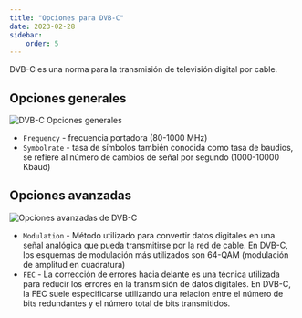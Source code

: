 ```yaml
---
title: "Opciones para DVB-C"
date: 2023-02-28
sidebar:
    order: 5
---
```


DVB-C es una norma para la transmisión de televisión digital por cable.

## Opciones generales[](/es/astra/receiving/c#general-options)

![DVB-C Opciones generales](https://cdn.cesbo.com/help/astra/receiving/dvb/c/general.png)

- `Frequency` - frecuencia portadora (80-1000 MHz)
- `Symbolrate` - tasa de símbolos también conocida como tasa de baudios, se refiere al número de cambios de señal por segundo (1000-10000 Kbaud)

## Opciones avanzadas[](/es/astra/receiving/c#advanced-options)

![Opciones avanzadas de DVB-C](https://cdn.cesbo.com/help/astra/receiving/dvb/c/advanced.png)

- `Modulation` - Método utilizado para convertir datos digitales en una señal analógica que pueda transmitirse por la red de cable. En DVB-C, los esquemas de modulación más utilizados son 64-QAM (modulación de amplitud en cuadratura)
- `FEC` - La corrección de errores hacia delante es una técnica utilizada para reducir los errores en la transmisión de datos digitales. En DVB-C, la FEC suele especificarse utilizando una relación entre el número de bits redundantes y el número total de bits transmitidos.
